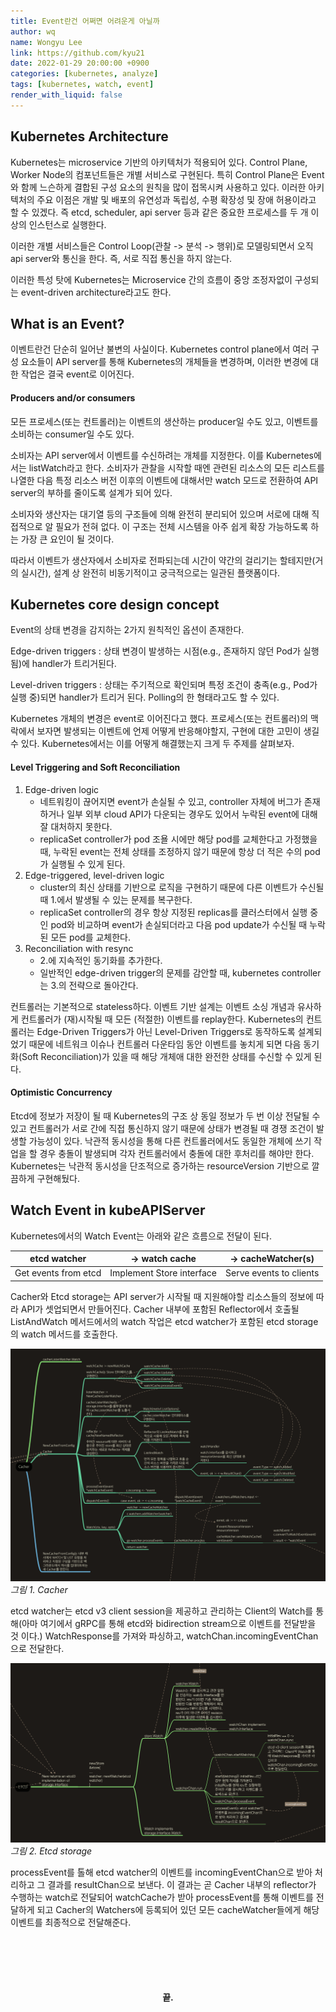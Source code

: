 ```yaml
---
title: Event란건 어쩌면 어려운게 아닐까
author: wq
name: Wongyu Lee
link: https://github.com/kyu21
date: 2022-01-29 20:00:00 +0900
categories: [kubernetes, analyze]
tags: [kubernetes, watch, event]
render_with_liquid: false
---
```


## Kubernetes Architecture

Kubernetes는 microservice 기반의 아키텍처가 적용되어 있다.
Control Plane, Worker Node의 컴포넌트들은 개별 서비스로 구현된다.
특히 Control Plane은 Event와 함께 느슨하게 결합된 구성 요소의 원칙을 많이 접목시켜 사용하고 있다.
이러한 아키텍처의 주요 이점은 개발 및 배포의 유연성과 독립성, 수평 확장성 및 장애 허용이라고 할 수 있겠다.
즉 etcd, scheduler, api server 등과 같은 중요한 프로세스를 두 개 이상의 인스턴스로 실행한다.

이러한 개별 서비스들은 Control Loop(관찰 -> 분석 -> 행위)로 모델링되면서 오직 api server와 통신을 한다.
즉, 서로 직접 통신을 하지 않는다.

이러한 특성 탓에 Kubernetes는 Microservice 간의 흐름이 중앙 조정자없이 구성되는 event-driven architecture라고도 한다.

## What is an Event?

이벤트란건 단순히 일어난 불변의 사실이다.
Kubernetes control plane에서 여러 구성 요소들이 API server를 통해 Kubernetes의 개체들을 변경하며, 이러한 변경에 대한 작업은 결국 event로 이어진다.

#### Producers and/or consumers

모든 프로세스(또는 컨트롤러)는 이벤트의 생산하는 producer일 수도 있고, 이벤트를 소비하는 consumer일 수도 있다.

소비자는 API server에서 이벤트를 수신하려는 개체를 지정한다.
이를 Kubernetes에서는 listWatch라고 한다.
소비자가 관찰을 시작할 때엔 관련된 리소스의 모든 리스트를 나열한 다음
특정 리소스 버전 이후의 이벤트에 대해서만 watch 모드로 전환하여 API server의 부하를 줄이도록 설계가 되어 있다.

소비자와 생산자는 대기열 등의 구조들에 의해 완전히 분리되어 있으며 서로에 대해 직접적으로 알 필요가 전혀 없다.
이 구조는 전체 시스템을 아주 쉽게 확장 가능하도록 하는 가장 큰 요인이 될 것이다.

따라서 이벤트가 생산자에서 소비자로 전파되는데 시간이 약간의 걸리기는 할테지만(거의 실시간), 설계 상 완전히 비동기적이고 궁극적으로는 일관된 플랫폼이다.

## Kubernetes core design concept

Event의 상태 변경을 감지하는 2가지 원칙적인 옵션이 존재한다.

Edge-driven triggers
: 상태 변경이 발생하는 시점(e.g., 존재하지 않던 Pod가 실행됨)에 handler가 트리거된다.

Level-driven triggers
: 상태는 주기적으로 확인되며 특정 조건이 충족(e.g., Pod가 실행 중)되면 handler가 트리거 된다.  Polling의 한 형태라고도 할 수 있다.

Kubernetes 개체의 변경은 event로 이어진다고 했다.
프로세스(또는 컨트롤러)의 맥락에서 보자면 발생되는 이벤트에 언제 어떻게 반응해야할지, 구현에 대한 고민이 생길 수 있다.
Kubernetes에서는 이를 어떻게 해결했는지 크게 두 주제를 살펴보자.

#### Level Triggering and Soft Reconciliation

1. Edge-driven logic
   - 네트워킹이 끊어지면 event가 손실될 수 있고, controller 자체에 버그가 존재하거나 일부 외부 cloud API가 다운되는 경우도 있어서 누락된 event에 대해 잘 대처하지 못한다.
   - replicaSet controller가 pod 조욜 시에만 해당 pod를 교체한다고 가정했을 때, 누락된 event는 전체 상태를 조정하지 않기 때문에 항상 더 적은 수의 pod가 실행될 수 있게 된다.
2. Edge-triggered, level-driven logic
   - cluster의 최신 상태를 기반으로 로직을 구현하기 때문에 다른 이벤트가 수신될 때 1.에서 발생될 수 있는 문제를 복구한다.
   - replicaSet controller의 경우 항상 지정된 replicas를 클러스터에서 실행 중인 pod와 비교하며 event가 손실되더라고 다음 pod update가 수신될 때 누락된 모든 pod를 교체한다.
3. Reconciliation with resync
   - 2.에 지속적인 동기화를 추가한다.
   - 일반적인 edge-driven trigger의 문제를 감안할 때, kubernetes controller는 3.의 전략으로 돌아간다.

컨트롤러는 기본적으로 stateless하다.
이벤트 기반 설계는 이벤트 소싱 개념과 유사하게 컨트롤러가 (재)시작될 때 모든 (적절한) 이벤트를 replay한다.
Kubernetes의 컨트롤러는 Edge-Driven Triggers가 아닌 Level-Driven Triggers로 동작하도록 설계되었기 때문에
네트워크 이슈나 컨트롤러 다운타임 동안 이벤트를 놓치게 되면 다음 동기화(Soft Reconciliation)가 있을 때 해당 개체애 대한 완전한 상태를 수신할 수 있게 된다.

#### Optimistic Concurrency

Etcd에 정보가 저장이 될 때 Kubernetes의 구조 상 동일 정보가 두 번 이상 전달될 수 있고
컨트롤러가 서로 간에 직접 통신하지 않기 때문에 상태가 변경될 때 경쟁 조건이 발생할 가능성이 있다.
낙관적 동시성을 통해 다른 컨트롤러에서도 동일한 개체에 쓰기 작업을 할 경우 충돌이 발생되며 각자 컨트롤러에서 충돌에 대한 후처리를 해야만 한다.
Kubernetes는 낙관적 동시성을 단조적으로 증가하는 resourceVersion 기반으로 깔끔하게 구현해뒀다.

## Watch Event in kubeAPIServer

Kubernetes에서의 Watch Event는 아래와 같은 흐름으로 전달이 된다.

| etcd watcher | -> watch cache | -> cacheWatcher(s) |
| ------------ | -------------- | ------------------ |
| Get events from etcd | Implement Store interface | Serve events to clients |

Cacher와 Etcd storage는 API server가 시작될 때 지원해야할 리소스들의 정보에 따라 API가 셋업되면서 만들어진다.
Cacher 내부에 포함된 Reflector에서 호출될 ListAndWatch 메서드에서의 watch 작업은  etcd watcher가 포함된 etcd storage의 watch 메서드를 호출한다.

![cacher](/images/cacher.png)
_그림 1. Cacher_

etcd watcher는 etcd v3 client session을 제공하고 관리하는 Client의 Watch를 통해(아마 여기에서 gRPC를 통해 etcd와 bidirection stream으로 이벤트를 전달받을 것 이다.)
WatchResponse를 가져와 파싱하고, watchChan.incomingEventChan으로 전달한다.

![etcd watcher](/images/etct-watcher.png)
_그림 2. Etcd storage_

processEvent를 톨해 etcd watcher의 이벤트를 incomingEventChan으로 받아 처리하고 그 결과를 resultChan으로 보낸다.
이 결과는 곧 Cacher 내부의 reflector가 수행하는 watch로 전달되어 watchCache가 받아 processEvent를 통해 이벤트를 전달하게 되고
Cacher의 Watchers에 등록되어 있던 모든 cacheWatcher들에게 해당 이벤트를 최종적으로 전달해준다.

<div style="text-align: center; font-weight: bold; margin-top: 100px; margin-bottom: 50px">끝.</div>
